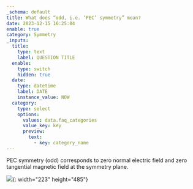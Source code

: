 ```yaml
---
_schema: default
title: What does “odd, i.e. ‘PEC’ symmetry” mean?
date: 2023-12-15 16:25:04
enable: true
category: Symmetry
_inputs:
  title:
    type: text
    label: QUESTION TITLE
  enable:
    type: switch
    hidden: true
  date:
    type: datetime
    label: DATE
    instance_value: NOW
  category:
    type: select
    options:
      values: data.faq_categories
      value_key: key
      preview:
        text:
          - key: category_name
---
```

PEC symmetry (odd) corresponds to zero normal electric field and zero tangential magnetic field at the symmetry plane.

![](/uploads/pec-1.png){: width="223" height="485"}